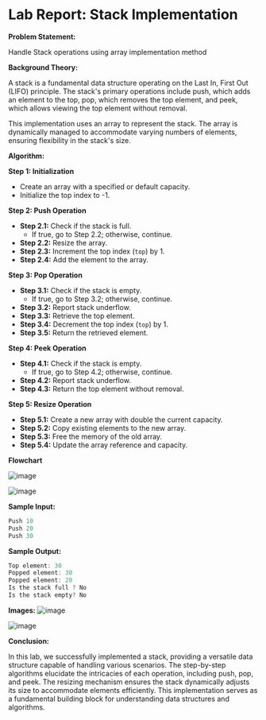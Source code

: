 # Lab Report: Stack Implementation

**Problem Statement:**

Handle Stack operations using array implementation method

**Background Theory:**

A stack is a fundamental data structure operating on the Last In, First Out (LIFO) principle. The stack's primary operations include push, which adds an element to the top, pop, which removes the top element, and peek, which allows viewing the top element without removal.

This implementation uses an array to represent the stack. The array is dynamically managed to accommodate varying numbers of elements, ensuring flexibility in the stack's size.

**Algorithm:**

**Step 1: Initialization**

- Create an array with a specified or default capacity.
- Initialize the top index to -1.

**Step 2: Push Operation**

- **Step 2.1:** Check if the stack is full.
  - If true, go to Step 2.2; otherwise, continue.
- **Step 2.2:** Resize the array.
- **Step 2.3:** Increment the top index (`top`) by 1.
- **Step 2.4:** Add the element to the array.

**Step 3: Pop Operation**

- **Step 3.1:** Check if the stack is empty.
  - If true, go to Step 3.2; otherwise, continue.
- **Step 3.2:** Report stack underflow.
- **Step 3.3:** Retrieve the top element.
- **Step 3.4:** Decrement the top index (`top`) by 1.
- **Step 3.5:** Return the retrieved element.

**Step 4: Peek Operation**

- **Step 4.1:** Check if the stack is empty.
  - If true, go to Step 4.2; otherwise, continue.
- **Step 4.2:** Report stack underflow.
- **Step 4.3:** Return the top element without removal.

**Step 5: Resize Operation**

- **Step 5.1:** Create a new array with double the current capacity.
- **Step 5.2:** Copy existing elements to the new array.
- **Step 5.3:** Free the memory of the old array.
- **Step 5.4:** Update the array reference and capacity.

**Flowchart**

![image](https://github.com/seamoonpandey/4th-sem-DSA-lab/assets/115852972/f7e4a5fa-7e92-494d-80ea-86cb0f59e7dc)

![image](https://github.com/seamoonpandey/4th-sem-DSA-lab/assets/115852972/4b5641ae-f16a-4f06-a78f-c705f21113ee)

**Sample Input:**

```C++
Push 10
Push 20
Push 30
```

**Sample Output:**

```C++
Top element: 30
Popped element: 30
Popped element: 20
Is the stack full ? No
Is the stack empty? No
```

**Images:**
![image](https://github.com/seamoonpandey/4th-sem-DSA-lab/assets/115852972/49fa5015-571e-4dae-96a9-c07ff7c0d731)

![image](https://github.com/seamoonpandey/4th-sem-DSA-lab/assets/115852972/aa0be846-1e35-47dc-8c27-3849639b6006)




**Conclusion:**

In this lab, we successfully implemented a stack, providing a versatile data structure capable of handling various scenarios. The step-by-step algorithms elucidate the intricacies of each operation, including push, pop, and peek. The resizing mechanism ensures the stack dynamically adjusts its size to accommodate elements efficiently. This implementation serves as a fundamental building block for understanding data structures and algorithms.
